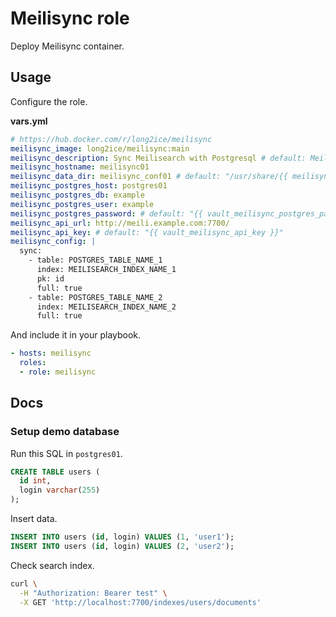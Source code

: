 # Meilisync role

Deploy Meilisync container.

## Usage

Configure the role.

**vars.yml**

```yml
# https://hub.docker.com/r/long2ice/meilisync
meilisync_image: long2ice/meilisync:main
meilisync_description: Sync Meilisearch with Postgresql # default: Meilisync
meilisync_hostname: meilisync01
meilisync_data_dir: meilisync_conf01 # default: "/usr/share/{{ meilisync_hostname }}"
meilisync_postgres_host: postgres01
meilisync_postgres_db: example
meilisync_postgres_user: example
meilisync_postgres_password: # default: "{{ vault_meilisync_postgres_password }}"
meilisync_api_url: http://meili.example.com:7700/
meilisync_api_key: # default: "{{ vault_meilisync_api_key }}"
meilisync_config: |
  sync:
    - table: POSTGRES_TABLE_NAME_1
      index: MEILISEARCH_INDEX_NAME_1
      pk: id 
      full: true
    - table: POSTGRES_TABLE_NAME_2
      index: MEILISEARCH_INDEX_NAME_2
      full: true
```

And include it in your playbook.

```yml
- hosts: meilisync
  roles:
  - role: meilisync
```


## Docs

### Setup demo database

Run this SQL in `postgres01`.

``` sql
CREATE TABLE users (
  id int, 
  login varchar(255)
);
```

Insert data.

``` sql
INSERT INTO users (id, login) VALUES (1, 'user1');
INSERT INTO users (id, login) VALUES (2, 'user2');
```

Check search index. 

``` bash
curl \
  -H "Authorization: Bearer test" \
  -X GET 'http://localhost:7700/indexes/users/documents'
```

